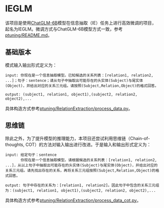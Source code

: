 # IEGLM

该项目是使用[ChatGLM-6B](https://github.com/THUDM/ChatGLM-6B)模型在信息抽取（IE）任务上进行高效微调的项目，起名为IEGLM。微调方式与ChatGLM-6B模型方式一致，参考[ptuning/README.md](ptuning/README.md)。

## 基础版本
模式输入输出形式定义为：

```
input: 你现在是一个信息抽取模型。已知候选的关系列表：[relation1, relation2, ...]；句子：sentence；请从句子中抽取出可能存在的头实体(Subject)与尾实体(Object)，并给出对应的关系三元组。请按照(Subject,Relation,Object)的格式回答。

output: (subject1, relation1, object1),(subject2, relation2, object2),...
```
具体构造方式参考[ptuning/RelationExtraction/process_data.py](ptuning/RelationExtraction/process_data.py)。

## 思维链
除此之外，为了提升模型的推理能力，本项目还尝试利用思维链（Chain-of-thoughts, COT）的方法对输入输出进行改进。于是输入和输出形式定义为：

```
input: 给定句子：sentence
       你现在是一个信息抽取模型。请根据候选的关系列表：[relation1, relation2, ...]，从以上句子中抽取出可能存在的头实体(Subject)与尾实体(Object)，并给出对应的关系三元组。请先找出存在的关系，再将关系三元组按照(Subject,Relation,Object)的格式回答。

output: 句子中存在的关系为：[relation1, relation2]。因此句子中包含的关系三元组为：(subject1, relation1, object1),(subject2, relation2, object2),...
```
具体构造方式参考[ptuning/RelationExtraction/process_data_cot.py](ptuning/RelationExtraction/process_data_cot.py)。
